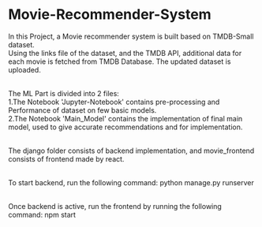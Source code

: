 # Movie-Recommender-System

In this Project, a Movie recommender system is built based on TMDB-Small dataset. 
<br /> Using the links file of the dataset, and the TMDB API, additional data for each movie is fetched from TMDB Database. The updated dataset is uploaded.

 <br /> The ML Part is divided into 2 files:
 <br /> 1.The Notebook 'Jupyter-Notebook' contains pre-processing and Performance of dataset on few basic models.
 <br /> 2.The Notebook 'Main_Model' contains the implementation of final main model, used to give accurate recommendations and for implementation.

<br /> The django folder consists of backend implementation, and movie_frontend consists of frontend made by react. 

<br /> To start backend, run the following command: python manage.py runserver

<br /> Once backend is active, run the frontend by running the following command: npm start
